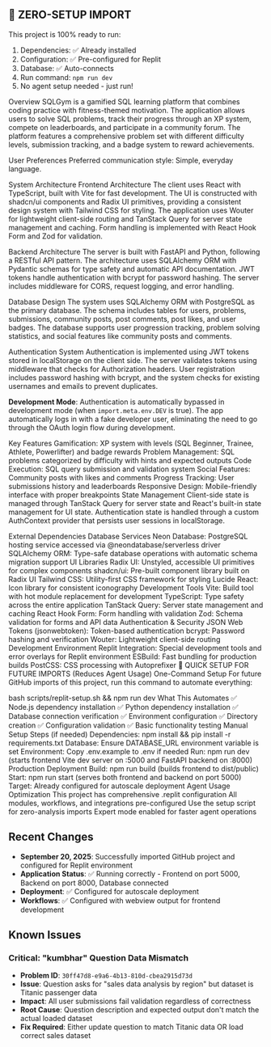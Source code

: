 ## 🚀 ZERO-SETUP IMPORT

This project is 100% ready to run:

1. Dependencies: ✅ Already installed
2. Configuration: ✅ Pre-configured for Replit
3. Database: ✅ Auto-connects
4. Run command: `npm run dev`
5. No agent setup needed - just run!

Overview
SQLGym is a gamified SQL learning platform that combines coding practice with fitness-themed motivation. The application allows users to solve SQL problems, track their progress through an XP system, compete on leaderboards, and participate in a community forum. The platform features a comprehensive problem set with different difficulty levels, submission tracking, and a badge system to reward achievements.

User Preferences
Preferred communication style: Simple, everyday language.

System Architecture
Frontend Architecture
The client uses React with TypeScript, built with Vite for fast development. The UI is constructed with shadcn/ui components and Radix UI primitives, providing a consistent design system with Tailwind CSS for styling. The application uses Wouter for lightweight client-side routing and TanStack Query for server state management and caching. Form handling is implemented with React Hook Form and Zod for validation.

Backend Architecture
The server is built with FastAPI and Python, following a RESTful API pattern. The architecture uses SQLAlchemy ORM with Pydantic schemas for type safety and automatic API documentation. JWT tokens handle authentication with bcrypt for password hashing. The server includes middleware for CORS, request logging, and error handling.

Database Design
The system uses SQLAlchemy ORM with PostgreSQL as the primary database. The schema includes tables for users, problems, submissions, community posts, post comments, post likes, and user badges. The database supports user progression tracking, problem solving statistics, and social features like community posts and comments.

Authentication System
Authentication is implemented using JWT tokens stored in localStorage on the client side. The server validates tokens using middleware that checks for Authorization headers. User registration includes password hashing with bcrypt, and the system checks for existing usernames and emails to prevent duplicates.

**Development Mode**: Authentication is automatically bypassed in development mode (when `import.meta.env.DEV` is true). The app automatically logs in with a fake developer user, eliminating the need to go through the OAuth login flow during development.

Key Features
Gamification: XP system with levels (SQL Beginner, Trainee, Athlete, Powerlifter) and badge rewards
Problem Management: SQL problems categorized by difficulty with hints and expected outputs
Code Execution: SQL query submission and validation system
Social Features: Community posts with likes and comments
Progress Tracking: User submissions history and leaderboards
Responsive Design: Mobile-friendly interface with proper breakpoints
State Management
Client-side state is managed through TanStack Query for server state and React's built-in state management for UI state. Authentication state is handled through a custom AuthContext provider that persists user sessions in localStorage.

External Dependencies
Database Services
Neon Database: PostgreSQL hosting service accessed via @neondatabase/serverless driver
SQLAlchemy ORM: Type-safe database operations with automatic schema migration support
UI Libraries
Radix UI: Unstyled, accessible UI primitives for complex components
shadcn/ui: Pre-built component library built on Radix UI
Tailwind CSS: Utility-first CSS framework for styling
Lucide React: Icon library for consistent iconography
Development Tools
Vite: Build tool with hot module replacement for development
TypeScript: Type safety across the entire application
TanStack Query: Server state management and caching
React Hook Form: Form handling with validation
Zod: Schema validation for forms and API data
Authentication & Security
JSON Web Tokens (jsonwebtoken): Token-based authentication
bcrypt: Password hashing and verification
Wouter: Lightweight client-side routing
Development Environment
Replit Integration: Special development tools and error overlays for Replit environment
ESBuild: Fast bundling for production builds
PostCSS: CSS processing with Autoprefixer
🚀 QUICK SETUP FOR FUTURE IMPORTS (Reduces Agent Usage)
One-Command Setup
For future GitHub imports of this project, run this command to automate everything:

bash scripts/replit-setup.sh && npm run dev
What This Automates
✅ Node.js dependency installation
✅ Python dependency installation
✅ Database connection verification
✅ Environment configuration
✅ Directory creation
✅ Configuration validation
✅ Basic functionality testing
Manual Setup Steps (if needed)
Dependencies: npm install && pip install -r requirements.txt
Database: Ensure DATABASE_URL environment variable is set
Environment: Copy .env.example to .env if needed
Run: npm run dev (starts frontend Vite dev server on :5000 and FastAPI backend on :8000)
Production Deployment
Build: npm run build (builds frontend to dist/public)
Start: npm run start (serves both frontend and backend on port 5000)
Target: Already configured for autoscale deployment
Agent Usage Optimization
This project has comprehensive .replit configuration
All modules, workflows, and integrations pre-configured
Use the setup script for zero-analysis imports
Expert mode enabled for faster agent operations

## Recent Changes
- **September 20, 2025**: Successfully imported GitHub project and configured for Replit environment
- **Application Status**: ✅ Running correctly - Frontend on port 5000, Backend on port 8000, Database connected
- **Deployment**: ✅ Configured for autoscale deployment
- **Workflows**: ✅ Configured with webview output for frontend development

## Known Issues
### Critical: "kumbhar" Question Data Mismatch
- **Problem ID**: `30ff47d8-e9a6-4b13-810d-cbea2915d73d`
- **Issue**: Question asks for "sales data analysis by region" but dataset is Titanic passenger data
- **Impact**: All user submissions fail validation regardless of correctness
- **Root Cause**: Question description and expected output don't match the actual loaded dataset
- **Fix Required**: Either update question to match Titanic data OR load correct sales dataset
